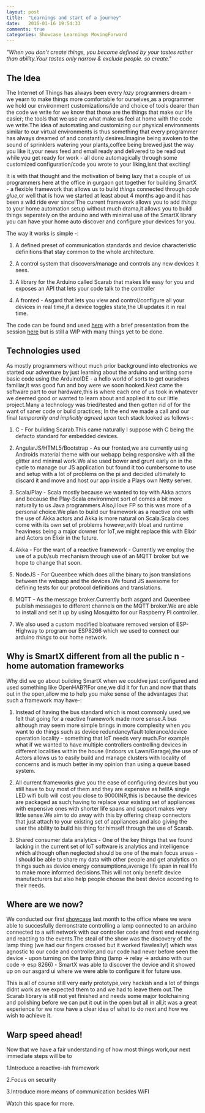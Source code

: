 ```yaml
---
layout: post
title:  "Learnings and start of a journey"
date:   2016-01-16 19:54:33
comments: true
categories: Showcase Learnings MovingForward
---
```



*"When you don't create things, you become defined by your tastes rather than ability.Your tastes only narrow & exclude people. so create."*


The Idea
------------

The Internet of Things has always been every *lazy* programmers dream - we yearn to make things more comfortable for ourselves,as a programmer we hold our environment customizations/ide and choice of tools dearer than the code we write for we know that those are the things that make our life easier; the tools that we use are what make us feel at home with the code we write.The idea of automating  and customizing our physical environments similar to our virtual environments is thus something that every programmer has always dreamed of and constantly desires.Imagine being awoken to the sound of sprinklers watering your plants,coffee being brewed just the way you like it,your news feed and email ready and delivered to be read out while you get ready for work - all done automagically through some customized configuration/code you wrote to your liking,isnt that exciting!


It is with that thought and the motivation of being lazy that a couple of us programmers here at the office in gurgaon got together for building SmartX - a flexible framework that allows us to build *things* connected through *code glue*,or well that is how we started at least about 4 months ago and it has been a wild ride ever since!The current framework allows you to add *things* to your home automation setup without much drama,it allows you to build things seperately on the arduino and with minimal use of the SmartX library you can have your home auto discover and configure your devices for you.

The way it works is simple -:

1. A defined preset of communication standards and device characteristic definitions that stay common to the whole architecture.

2. A control system that discovers/manage and controls any new devices it sees.

3. A library for the Arduino called Scarab that makes life easy for you and exposes an API that lets your code talk to the controller

4. A fronted - Asgard that lets you view and control/configure all your devices in real time,if a device toggles state,the UI updates it in real time.

The code can be found and used [here][Github-repo] with a brief presentation from the session [here][presentation] but is still a WIP with many things yet to be done.

Technologies used
--------------------

As mostly programmers without much prior background into electronics we started our adventure by just learning about the arduino and writing some basic code using the ArduinoIDE - a hello world of sorts to get ourselves familiar,it was good fun and boy were we soon hooked.Next came the software part to our hardware,this is where each one of us took in whatever we deemed good or wanted to learn about and applied it to our little project.Many a technology was tried/tested and then gotten rid of for the want of saner code or build practices; In the end we made a call and our final *temporarily and implicitly agreed upon* tech stack looked as follows-:

1. C - For building Scarab.This came naturally I suppose with C being the defacto standard for embedded devices.

2. AngularJS/HTML5/Bootstrap - As our fronted,we are currently using Androids material theme with our webapp being responsive with all the glitter and minimal work.We also used bower and grunt early on in the cycle to manage our JS application but found it too cumbersome to use and setup with a lot of problems on the pi and decided ultimately to discard it and move and host our app inside a Plays own Netty server.
 
3. Scala/Play - Scala mostly because we wanted to toy with Akka actors and because the Play-Scala environment sort of comes a bit more naturally to us Java programmers.Also,i love FP so this was more of a personal choice.We plan to build our framework as a reactive one with the use of Akka actors and Akka is more natural on Scala.Scala does come with its own set of problems however,with bloat and runtime heaviness being a major downer for IoT,we might replace this with Elixir and Actors on Elixir in the future.

4. Akka - For the want of a reactive framework - Currently we employ the use of a pub/sub mechanism through use of an MQTT broker but we hope to change that soon.

5. NodeJS - For Queenbee which does all the binary to json translations between the webapp and the devices.We found JS awesome for defining tests for our protocol definitions and translations.

6. MQTT - As the message broker.Currently both asgard and Queenbee publish messages to different channels on the MQTT broker.We are able to install and set it up by using Mosquitto for our Raspberry PI controller.

7. We also used a custom modified bloatware removed version of ESP-Highway to program our ESP8266 which we used to connect our arduino *things* to our home network. 


Why is SmartX different from all the public n - home automation frameworks
----------------------------------------------------------------------------

Why did we go about building SmartX when we couldve just configured and used something like OpenHAB?!For one,we did it for fun and now that thats out in the open,allow me to help you make sense of the advantages that such a framework may have-:


1. Instead of having the bus standard which is most commonly used,we felt that going for a reactive framework made more sense.A bus although may seem more simple brings in more complexity when you want to do things such as device redundancy/fault tolerance/device operation locality - something that IoT needs very much.For example what if we wanted to have multiple controllers controlling devices in different localities within the house (Indoors vs Lawn/Garage),the use of Actors allows us to easily build and manage clusters with locality of concerns and is much better in my opinion than using a queue based system. 

2. All current frameworks give you the ease of configuring devices but you still have to buy most of them and they are expensive as hell!A single LED wifi bulb will cost you close to 9000INR,this is because the devices are packaged as such;having to replace your existing set of appliances with expensive ones with shorter life spans and support makes very little sense.We aim to do away with this by offering cheap connectors that just attach to your existing set of appliances and also giving the user the ability to build his thing for himself through the use of Scarab.

3. Shared consumer data analytics - One of the key things that we found lacking in the current set of IoT software is analytics and intelligence which although often neglected should be one of the main focus areas - I should be able to share my data with other people and get analytics on things such as device energy consumptions,average life span in real life to make more informed decisions.This will not only benefit device manufacturers but also help people choose the best device according to their needs.


Where are we now?
-------------------

We conducted our first [showcase][Showcase] last month to the office where we were able to succesfully demonstrate controlling a lamp connected to an arduino connected to a wifi network with our controller code and front end receiving and reacting to the events.The steal of the show was the discovery of the lamp thing (we had our fingers crossed but it worked flawleslly!) which was agnostic to our code and controller,and our code had never before seen the device - upon turning on the lamp thing (lamp -> relay -> arduino with our code -> esp 8266) - SmartX was able to discover the device and it showed up on our asgard ui where we were able to configure it for future use.

This is all of course still very early prototype,very hackish and a lot of things didnt work as we expected them to and we had to leave them out.The Scarab library is still not yet finished and needs some major toolchaining and polishing before we can put it out in the open but all in all,it was a great experience for we now have a clear idea of what to do next and how we wish to achieve it. 


Warp speed ahead!
---------------------------------------

Now that we have a fair understanding of how most things work,our next immediate steps will be to

1.Introduce a reactive-ish framework

2.Focus on security

3.Introduce more means of communication besides WiFI

Watch this space for more.


[presentation]: https://docs.google.com/a/thoughtworks.com/presentation/d/1ysq87JS3PwYfoksgjF3MAndatUmeUQLwNZXfH23RTGs/edit?usp=sharing 
[Github-repo]: https://github.com/ThoughtWorksIoTGurgaon
[Showcase]: https://www.fuzemeeting.com/replay_meeting/0890ae9a/7751766


